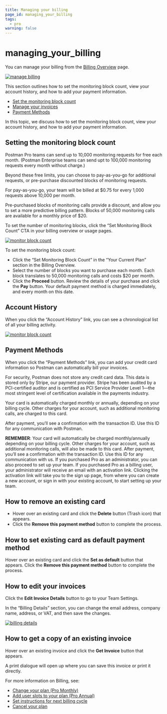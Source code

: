 ```yaml
---
title: Managing your billing
page_id: managing_your_billing
tags:
  - pro
warning: false
---
```


# managing\_your\_billing

You can manage your billing from the [Billing Overview](https://go.postman.co/billing/overview) page.

[![manage billing](https://s3.amazonaws.com/postman-static-getpostman-com/postman-docs/WS-billing-overview-page.png)](https://s3.amazonaws.com/postman-static-getpostman-com/postman-docs/WS-billing-overview-page.png)

This section outlines how to set the monitoring block count, view your account history, and how to add your payment information.

* [Set the monitoring block count](managing_your_billing.md#set)
* [Manage your invoices](managing_your_billing.md#invoices)
* [Payment Methods](managing_your_billing.md#payment)

In this topic, we discuss how to set the monitoring block count, view your account history, and how to add your payment information.

## Setting the monitoring block count <a id="set"></a>

Postman Pro teams can send up to 10,000 monitoring requests for free each month. \(Postman Enterprise teams can send upt to 100,000 monitoring requests every month without charge.\)

Beyond these free limits, you can choose to pay-as-you-go for additional requests, or pre-purchase discounted blocks of monitoring requests.

For pay-as-you-go, your team will be billed at $0.75 for every 1,000 requests above 10,000 per month.

Pre-purchased blocks of monitoring calls provide a discount, and allow you to set a more predictive billing pattern. Blocks of 50,000 monitoring calls are available for a monthly price of $20.

To set the number of monitoring blocks, click the “Set Monitoring Block Count” CTA in your billing overview or usage pages.

[![monitor block count](https://s3.amazonaws.com/postman-static-getpostman-com/postman-docs/managingyourbilling2.png)](https://s3.amazonaws.com/postman-static-getpostman-com/postman-docs/managingyourbilling2.png)

To set the monitoring block count:

* Click the “Set Monitoring Block Count” in the “Your Current Plan” section in the Billing Overview. 
* Select the number of blocks you want to purchase each month. Each block translates to 50,000 monitoring calls and costs $20 per month. 
* Click the **Proceed** button. Review the details of your purchase and click the **Pay** button. Your default payment method is charged immediately, and every month on this date.

## Account History

When you click the “Account History” link, you can see a chronological list of all your billing activity.

[![monitor block count](https://s3.amazonaws.com/postman-static-getpostman-com/postman-docs/WS-account-history.png)](https://s3.amazonaws.com/postman-static-getpostman-com/postman-docs/WS-account-history.png)

## Payment Methods <a id="payment"></a>

When you click the “Payment Methods” link, you can add your credit card information so Postman can automatically bill your invoices.

For security, Postman does not store any credit card data. This data is stored only by Stripe, our payment provider. Stripe has been audited by a PCI-certified auditor and is certified as PCI Service Provider Level 1—the most stringent level of certification available in the payments industry.

Your card is automatically charged monthly or annually, depending on your billing cycle. Other charges for your account, such as additional monitoring calls, are charged to this card.

After payment, you’ll see a confirmation with the transaction ID. Use this ID for any communication with Postman.

**REMEMBER**: Your card will automatically be charged monthly/annually depending on your billing cycle. Other charges for your account, such as additional monitoring calls, will also be made to this card. After payment, you’ll see a confirmation with the transaction ID. Use this ID for any communication with us. If you purchased Pro as an administrator, you can also proceed to set up your team. If you purchased Pro as a billing user, your administrator will receive an email with an activation link. Clicking the activation link will take you to the sign up page, from where you can create a new account, or sign in with your existing account, to start setting up your team.

## How to remove an existing card

* Hover over an existing card and click the **Delete** button \(Trash icon\) that appears.
* Click the **Remove this payment method** button to complete the process.

## How to set existing card as default payment method

Hover over an existing card and click the **Set as default** button that appears. Click the **Remove this payment method** button to complete the process.

## How to edit your invoices <a id="invoices"></a>

Click the **Edit Invoice Details** button to go to your Team Settings.

In the “Billing Details” section, you can change the email address, company name, address, or VAT, and then save the changes.

[![billing details](https://s3.amazonaws.com/postman-static-getpostman-com/postman-docs/managingyourbilling4.png)](https://s3.amazonaws.com/postman-static-getpostman-com/postman-docs/managingyourbilling4.png)

## How to get a copy of an existing invoice

Hover over an existing invoice and click the **Get Invoice** button that appears.

A print dialogue will open up where you can save this invoice or print it directly.

For more information on Billing, see:

* [Change your plan \(Pro Monthly\)](https://github.com/kaustavdm/postman-docs-test/tree/b9c2cefa916197b408de633b2ecb1d256acf0a06/docs/pro/managing_pro/changing_your_plan/README.md)
* [Add user slots to your plan \(Pro Annual\)](https://github.com/kaustavdm/postman-docs-test/tree/b9c2cefa916197b408de633b2ecb1d256acf0a06/docs/pro/managing_pro/changing_your_plan/README.md)
* [Set instructions for next billing cycle](https://github.com/kaustavdm/postman-docs-test/tree/b9c2cefa916197b408de633b2ecb1d256acf0a06/docs/pro/managing_pro/changing_your_plan/README.md)
* [Cancel your plan](https://github.com/kaustavdm/postman-docs-test/tree/b9c2cefa916197b408de633b2ecb1d256acf0a06/docs/pro/managing_pro/changing_your_plan/README.md)

